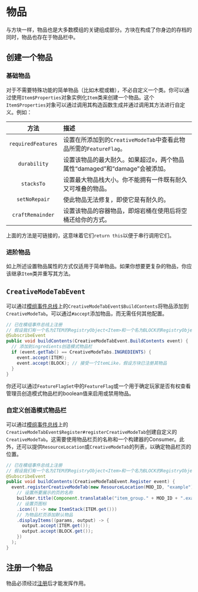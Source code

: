 物品
====

与方块一样，物品也是大多数模组的关键组成部分。方块在构成了你身边的存档的同时，物品也存在于物品栏中。

创建一个物品
-----------

### 基础物品

对于不需要特殊功能的简单物品（比如木棍或糖），不必自定义一个类。你可以通过使用`Item$Properties`对象实例化`Item`类来创建一个物品。这个`Item$Properties`对象可以通过调用其构造函数生成并通过调用其方法进行自定义。例如：

|      方法          |                  描述                         |
|:------------------:|:----------------------------------------------|
| `requiredFeatures` | 设置在所添加到的`CreativeModeTab`中查看此物品所需的`FeatureFlag`。 |
| `durability`       | 设置该物品的最大耐久。如果超过`0`，两个物品属性“damaged”和“damage”会被添加。 |
| `stacksTo`         | 设置最大物品栈大小。你不能拥有一件既有耐久又可堆叠的物品。 |
| `setNoRepair`      | 使此物品无法修复，即使它是有耐久的。 |
| `craftRemainder`   | 设置该物品的容器物品，即熔岩桶在使用后将空桶还给你的方式。 |

上面的方法是可链接的，这意味着它们`return this`以便于串行调用它们。

### 进阶物品

如上所述设置物品属性的方式仅适用于简单物品。如果你想要更复杂的物品，你应该继承`Item`类并重写其方法。

## `CreativeModeTabEvent`

可以通过[模组事件总线][modbus]上的`CreativeModeTabEvent$BuildContents`将物品添加到`CreativeModeTab`。可以通过`#accept`添加物品，而无需任何其他配置。

```java
// 已在模组事件总线上注册
// 假设我们有一个名为ITEM的RegistryObject<Item>和一个名为BLOCK的RegistryObject<Block>
@SubscribeEvent
public void buildContents(CreativeModeTabEvent.BuildContents event) {
  // 添加到ingredients创造模式物品栏
  if (event.getTab() == CreativeModeTabs.INGREDIENTS) {
    event.accept(ITEM);
    event.accept(BLOCK); // 接受一个ItemLike，假设方块已注册其物品
  }
}
```

你还可以通过`FeatureFlagSet`中的`FeatureFlag`或一个用于确定玩家是否有权查看管理员创造模式物品栏的boolean值来启用或禁用物品。

### 自定义创造模式物品栏

可以通过[模组事件总线][modbus]上的`CreativeModeTabEvent$Register#registerCreativeModeTab`创建自定义的`CreativeModeTab`。这需要使用物品栏页的名称和一个构建器的Consumer。此外，还可以提供`ResourceLocation`或`CreativeModeTab`的列表，以确定物品栏页的位置。

```java
// 已在模组事件总线上注册
// 假设我们有一个名为ITEM的RegistryObject<Item>和一个名为BLOCK的RegistryObject<Block>
@SubscribeEvent
public void buildContents(CreativeModeTabEvent.Register event) {
  event.registerCreativeModeTab(new ResourceLocation(MOD_ID, "example"), builder ->
    // 设置所要展示的页的名称
    builder.title(Component.translatable("item_group." + MOD_ID + ".example"))
    // 设置页图标
    .icon(() -> new ItemStack(ITEM.get()))
    // 为物品栏页添加默认物品
    .displayItems((params, output) -> {
      output.accept(ITEM.get());
      output.accept(BLOCK.get());
    })
  );
}
```

注册一个物品
-----------

物品必须经过[注册][registering]后才能发挥作用。

[modbus]: ../concepts/events.md#mod-event-bus
[registering]: ../concepts/registries.md#methods-for-registering
